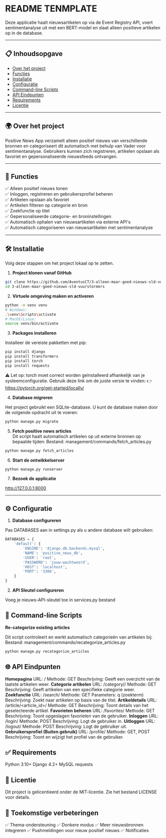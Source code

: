 # README TENMPLATE

Deze applicatie haalt nieuwsartikelen op via de Event Registry API, voert sentimentanalyse uit met een BERT-model en slaat alleen positieve artikelen op in de database.

---

## 📋 **Inhoudsopgave**
* [Over het project](#over-het-project)
* [Functies](#Functies)  
* [Installatie](#installatie)
* [Configuratie](#configuratie)
* [Command-line Scripts](#command-line-scripts)  
* [API Eindpunten](#api-eindpunten)  
* [Requirements](#Requirements)  
* [Licentie](#licentie) 

---

## 🌍 **Over het project**
Positive News App verzamelt alleen positief nieuws van verschillende bronnen en categoriseert dit automatisch met behulp van Vader voor sentimentanalyse. Gebruikers kunnen zich registreren, artikelen opslaan als favoriet en gepersonaliseerde nieuwsfeeds ontvangen.

---

## 🚀 **Functies**
✅ Alleen positief nieuws tonen  
✅ Inloggen, registreren en gebruikersprofiel beheren  
✅ Artikelen opslaan als favoriet  
✅ Artikelen filteren op categorie en bron  
✅ Zoekfunctie op titel  
✅ Gepersonaliseerde categorie- en broninstellingen  
✅ Automatisch ophalen van nieuwsartikelen via externe API's  
✅ Automatisch categoriseren van nieuwsartikelen met sentimentanalyse  

---

## 🛠️ **Installatie**

Volg deze stappen om het project lokaal op te zetten.

1. **Project klonen vanaf GitHub**  

```bash
git clone https://github.com/AventusCT/3-alleen-maar-goed-nieuws-sld-vuurstormers
cd 3-alleen-maar-goed-nieuws-sld-vuurstormers
```

2. **Virtuele omgeving maken en activeren** 

```bash 
python -m venv venv
# Windows:
.\venv\Scripts\activate
# MacOS/Linux:
source venv/bin/activate
```
3. **Packages installeren**

Installeer de vereiste pakketten met pip:
```bash
pip install django
pip install transformers
pip install torch
pip install requests
```
⚠️ Let op: torch moet correct worden geïnstalleerd afhankelijk van je systeemconfiguratie. Gebruik deze link om de juiste versie te vinden:
👉 https://pytorch.org/get-started/locally/

4. **Database migreren**

Het project gebruikt een SQLite-database. U kunt de database maken door de volgende opdracht uit te voeren:

```bash
python manage.py migrate
```

5. **Fetch positive news articles**  
Dit script haalt automatisch artikelen op uit externe bronnen op bepaalde tijden:
Bestand: management/commands/fetch_articles.py
```Python
python manage.py fetch_articles
```

6. **Start de ontwikkelserver**

```bash
python manage.py runserver
```

7. **Bezoek de applicatie**

http://127.0.0.1:8000

---

## ⚙️ **Configuratie**

1. **Database configureren**  

Pas DATABASES aan in settings.py als u andere database wilt gebruiken:

```Python
DATABASES = {
    'default': {
        'ENGINE': 'django.db.backends.mysql',
        'NAME': 'positive_news_db',
        'USER': 'root',
        'PASSWORD': 'jouw-wachtwoord',
        'HOST': 'localhost',
        'PORT': '3306',
    }
}
```

2. **API Sleutel configureren** 

Voeg je nieuws-API-sleutel toe in services.py bestand

## 📝 **Command-line Scripts**

**Re-categorize existing articles**

Dit script controleert en werkt automatisch categorieën van artikelen bij:
Bestand: management/commands/recategorize_articles.py
```Python
python manage.py recategorize_articles
```

## 🌐 **API Eindpunten**
**Homepagina**
URL: /
Methode: GET
Beschrijving: Geeft een overzicht van de laatste artikelen weer.
**Categorie artikelen**
URL: /category/<category>/
Methode: GET
Beschrijving: Geeft artikelen van een specifieke categorie weer.
**Zoekfunctie**
URL: /search/
Methode: GET
Parameters: q (zoekterm)
Beschrijving: Zoekt naar artikelen op basis van de titel.
**Artikeldetails**
URL: /article/<article_id>/
Methode: GET
Beschrijving: Toont details van het geselecteerde artikel.
**Favorieten beheren**
URL: /favorites/
Methode: GET
Beschrijving: Toont opgeslagen favorieten van de gebruiker.
**Inloggen**
URL: /login/
Methode: POST
Beschrijving: Logt de gebruiker in.
**Uitloggen**
URL: /logout/
Methode: POST
Beschrijving: Logt de gebruiker uit.
**Gebruikersprofiel (Buiten gebruik)**
URL: /profile/
Methode: GET, POST
Beschrijving: Toont en wijzigt het profiel van de gebruiker.


## ✅ **Requirements**
Python 3.10+
Django 4.2+
MySQL
requests

## 📝 **Licentie**
Dit project is gelicentieerd onder de MIT-licentie. Zie het bestand LICENSE voor details.

## 🎯 **Toekomstige verbeteringen**
✅ Thema-ondersteuning
✅ Donkere modus
✅ Meer nieuwsbronnen integreren
✅ Pushmeldingen voor nieuw positief nieuws
✅ Notificaties



